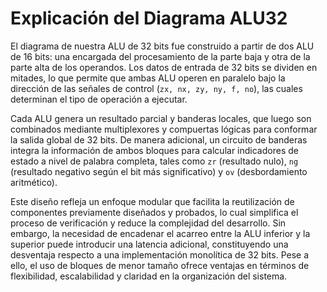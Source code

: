 
# Explicación del Diagrama ALU32  

El diagrama de nuestra ALU de 32 bits fue construido a partir de dos ALU de 16 bits: una encargada del procesamiento de la parte baja y otra de la parte alta de los operandos. Los datos de entrada de 32 bits se dividen en mitades, lo que permite que ambas ALU operen en paralelo bajo la dirección de las señales de control (`zx, nx, zy, ny, f, no`), las cuales determinan el tipo de operación a ejecutar.  

Cada ALU genera un resultado parcial y banderas locales, que luego son combinados mediante multiplexores y compuertas lógicas para conformar la salida global de 32 bits. De manera adicional, un circuito de banderas integra la información de ambos bloques para calcular indicadores de estado a nivel de palabra completa, tales como `zr` (resultado nulo), `ng` (resultado negativo según el bit más significativo) y `ov` (desbordamiento aritmético).  

Este diseño refleja un enfoque modular que facilita la reutilización de componentes previamente diseñados y probados, lo cual simplifica el proceso de verificación y reduce la complejidad del desarrollo. Sin embargo, la necesidad de encadenar el acarreo entre la ALU inferior y la superior puede introducir una latencia adicional, constituyendo una desventaja respecto a una implementación monolítica de 32 bits. Pese a ello, el uso de bloques de menor tamaño ofrece ventajas en términos de flexibilidad, escalabilidad y claridad en la organización del sistema.  
